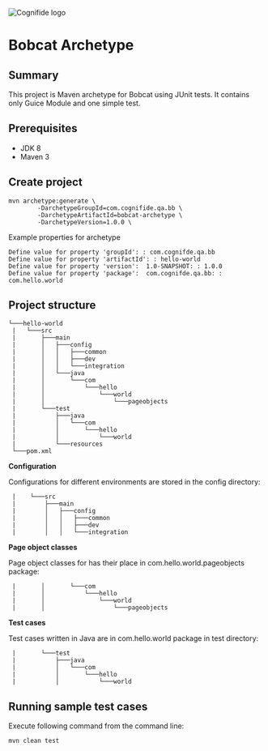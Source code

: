 ![Cognifide logo](http://cognifide.github.io/images/cognifide-logo.png)

# Bobcat Archetype

## Summary 
This project is Maven archetype for Bobcat using JUnit tests. It contains only Guice Module and one simple test.

## Prerequisites
* JDK 8
* Maven 3

## Create project
```
mvn archetype:generate \
        -DarchetypeGroupId=com.cognifide.qa.bb \
        -DarchetypeArtifactId=bobcat-archetype \
        -DarchetypeVersion=1.0.0 \
```
Example properties for archetype
```
Define value for property 'groupId': : com.cognifde.qa.bb
Define value for property 'artifactId': : hello-world
Define value for property 'version':  1.0-SNAPSHOT: : 1.0.0
Define value for property 'package':  com.cognifde.qa.bb: : com.hello.world
```
## Project structure

```
└───hello-world
 |   └───src
 |       ├───main
 |       │   ├───config
 |       │   │   ├───common
 |       │   │   ├───dev
 |       │   │   └───integration
 |       │   └───java
 |       │       └───com
 |       │           └───hello
 |       │               └───world
 |       │                   └───pageobjects
 |       └───test
 |           ├───java
 |           │   └───com
 |           │       └───hello
 |           │           └───world
 |           └───resources
 └───pom.xml
```

**Configuration**

Configurations for different environments are stored in the config directory:

```
 |    └───src
 |        ├───main
 |        │   ├───config
 |        │   │   ├───common
 |        │   │   ├───dev
 |        │   │   └───integration
```

**Page object classes**

Page object classes for has their place in com.hello.world.pageobjects package:

```
 |       │       └───com
 |       │           └───hello
 |       │               └───world
 |       │                   └───pageobjects
```

**Test cases**

Test cases written in Java are in com.hello.world package in test directory:

```
 |       └───test
 |           ├───java
 |           │   └───com
 |           │       └───hello
 |           │           └───world
```

## Running sample test cases
Execute following command from the command line:
```
mvn clean test
```

